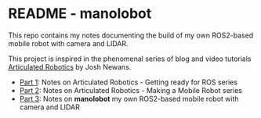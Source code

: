 # README - manolobot

This repo contains my notes documenting the build of my own ROS2-based mobile robot with camera and LIDAR.

This project is inspired in the phenomenal series of blog and video tutorials [Articulated Robotics](https://articulatedrobotics.xyz/) by Josh Newans.

* [Part 1](./Part-1-Getting-ready-ROS2-Aug22-XX.md): Notes on Articulated Robotics - Getting ready for ROS series 
* [Part 2](./Part-2-Mobile-Robot-project.md): Notes on Articulated Robotics - Making a Mobile Robot series
* [Part 3](Part-3-manolobot-Nov22.md): Notes on **manolobot** my own ROS2-based mobile robot with camera and LIDAR

